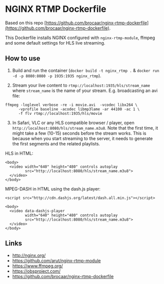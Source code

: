 NGINX RTMP Dockerfile
=====================

Based on this repo [https://github.com/brocaar/nginx-rtmp-dockerfile](https://github.com/brocaar/nginx-rtmp-dockerfile).

This Dockerfile installs NGINX configured with `nginx-rtmp-module`, ffmpeg
and some default settings for HLS live streaming.

How to use
----------

1. Build and run the container (`docker build -t nginx_rtmp .` &
   `docker run -d -p 8080:8080 -p 1935:1935 nginx_rtmp`).

2. Stream your live content to `rtmp://localhost:1935/hls/stream_name` where
   `stream_name` is the name of your stream. E.g. broadcasting an avi file:
```
ffmpeg -loglevel verbose -re -i movie.avi  -vcodec libx264 \
      -vprofile baseline -acodec libmp3lame -ar 44100 -ac 1 \
      -f flv rtmp://localhost:1935/hls/movie
```

3. In Safari, VLC or any HLS compatible browser / player, open
   `http://localhost:8080/hls/stream_name.m3u8`. Note that the first time,
   it might take a few (10-15) seconds before the stream works. This is because
   when you start streaming to the server, it needs to generate the first
   segments and the related playlists.

HLS in HTML:

```
<body>
  <video width="640" height="480" controls autoplay
         src="http://localhost:8080/hls/stream_name.m3u8">
  </video>
</body>
```

MPEG-DASH in HTML using the dash.js player:

```
<script src="http://cdn.dashjs.org/latest/dash.all.min.js"></script>

<body>
  <video data-dashjs-player
         width="640" height="480" controls autoplay
         src="http://localhost:8080/hls/stream_name.m3u8">
  </video>
</body>
```


Links
-----

* http://nginx.org/
* https://github.com/arut/nginx-rtmp-module
* https://www.ffmpeg.org/
* https://obsproject.com/
* https://github.com/brocaar/nginx-rtmp-dockerfile

